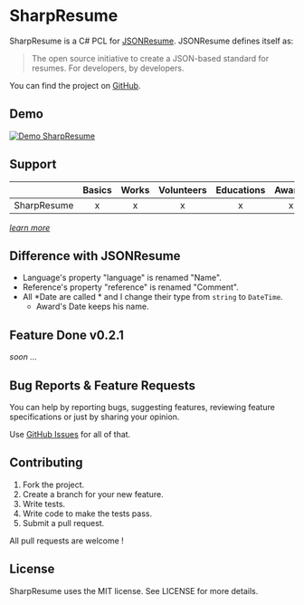 # SharpResume
SharpResume is a C# PCL for [JSONResume](https://jsonresume.org/). JSONResume defines itself as:

> The open source initiative to create a JSON-based standard for resumes. For developers, by developers.

You can find the project on [GitHub](https://github.com/jsonresume/resume-schema).

## Demo

[![Demo SharpResume](http://i.imgur.com/Wq1d83v.png)](http://i.imgur.com/Wq1d83v.png)

## Support

|             | Basics | Works | Volunteers | Educations | Awards | Publications | Skills | Languages | Interests | References |
| ----------- |:---:|:---:|:---:|:---:|:---:|:---:|:---:|:---:|:---:|:---:|
| SharpResume |  x  |  x  |  x  |  x  |  x  |  x  |  x  |  x  |  x  |  x  |

_[learn more](https://jsonresume.org/schema/)_

## Difference with JSONResume

* Language's property "language" is renamed "Name".
* Reference's property "reference" is renamed "Comment".
* All *Date are called * and I change their type from `string` to `DateTime`.
  * Award's Date keeps his name.

## Feature Done v0.2.1

_soon ..._

## Bug Reports & Feature Requests

You can help by reporting bugs, suggesting features, reviewing feature specifications or just by sharing your opinion.

Use [GitHub Issues](https://github.com/aloisdg/SharpResume/issues) for all of that.

## Contributing

1. Fork the project.
2. Create a branch for your new feature.
3. Write tests.
4. Write code to make the tests pass.
5. Submit a pull request.

All pull requests are welcome !

## License

SharpResume uses the MIT license. See LICENSE for more details.
